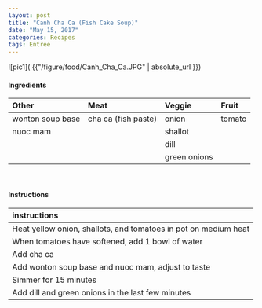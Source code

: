 ```yaml
---
layout: post
title: "Canh Cha Ca (Fish Cake Soup)"
date: "May 15, 2017"
categories: Recipes
tags: Entree
---
```




![pic1]( {{"/figure/food/Canh_Cha_Ca.JPG" | absolute_url }})




#### Ingredients

<table class = "presenttab">
 <thead>
  <tr>
   <th style="text-align:left;"> Other </th>
   <th style="text-align:left;"> Meat </th>
   <th style="text-align:left;"> Veggie </th>
   <th style="text-align:left;"> Fruit </th>
  </tr>
 </thead>
<tbody>
  <tr>
   <td style="text-align:left;"> wonton soup base </td>
   <td style="text-align:left;"> cha ca (fish paste) </td>
   <td style="text-align:left;"> onion </td>
   <td style="text-align:left;"> tomato </td>
  </tr>
  <tr>
   <td style="text-align:left;"> nuoc mam </td>
   <td style="text-align:left;">  </td>
   <td style="text-align:left;"> shallot </td>
   <td style="text-align:left;">  </td>
  </tr>
  <tr>
   <td style="text-align:left;">  </td>
   <td style="text-align:left;">  </td>
   <td style="text-align:left;"> dill </td>
   <td style="text-align:left;">  </td>
  </tr>
  <tr>
   <td style="text-align:left;">  </td>
   <td style="text-align:left;">  </td>
   <td style="text-align:left;"> green onions </td>
   <td style="text-align:left;">  </td>
  </tr>
</tbody>
</table>

<br>

#### Instructions

<table class = "presenttabnoh">
 <thead>
  <tr>
   <th style="text-align:left;"> instructions </th>
  </tr>
 </thead>
<tbody>
  <tr>
   <td style="text-align:left;"> Heat yellow onion, shallots, and tomatoes in pot on medium heat </td>
  </tr>
  <tr>
   <td style="text-align:left;"> When tomatoes have softened, add 1 bowl of water </td>
  </tr>
  <tr>
   <td style="text-align:left;"> Add cha ca </td>
  </tr>
  <tr>
   <td style="text-align:left;"> Add wonton soup base and nuoc mam, adjust to taste </td>
  </tr>
  <tr>
   <td style="text-align:left;"> Simmer for 15 minutes </td>
  </tr>
  <tr>
   <td style="text-align:left;"> Add dill and green onions in the last few minutes </td>
  </tr>
</tbody>
</table>

